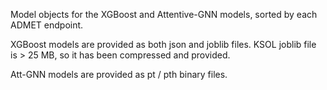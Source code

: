 Model objects for the XGBoost and Attentive-GNN models, sorted by each ADMET endpoint.

XGBoost models are provided as both json and joblib files. KSOL joblib file is > 25 MB, so it has been compressed and provided. 

Att-GNN models are provided as pt / pth binary files. 
